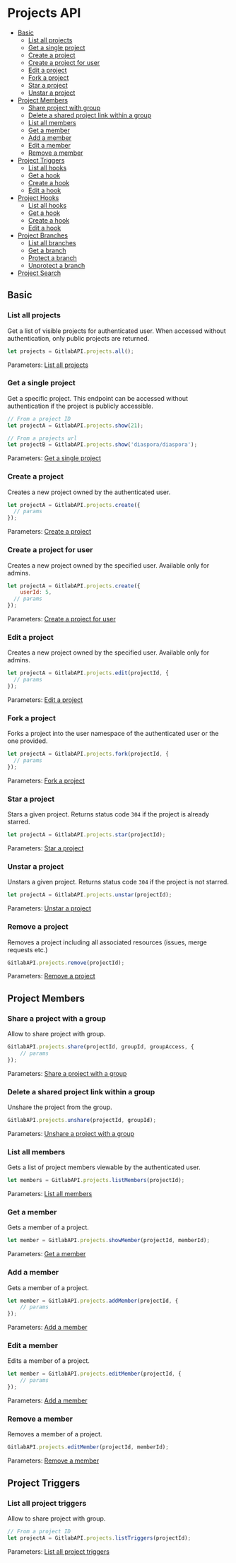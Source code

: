 # Projects API

* [Basic](#basic)
	* [List all projects](#list-all-projects)
	* [Get a single project](#get-a-single-project)
	* [Create a project](#create-a-project)
	* [Create a project for user](#create-a-project-for-user)
	* [Edit a project](#edit-a-project)
	* [Fork a project](#fork-a-project)
	* [Star a project](#star-a-project)
	* [Unstar a project](#unstar-a-project)
* [Project Members](#project-members)
	* [Share project with group](#share-project-with-group)
	* [Delete a shared project link within a group](#delete-a-shared-project-link-within-a-group)
	* [List all members](#list-all-members-of-a-project)
	* [Get a member](#get-a-member-of-a-project)
	* [Add a member](#add-a-member-of-a-project)
	* [Edit a member](#edit-a-member-of-a-project)
	* [Remove a member](#remove-a-member-of-a-project)
* [Project Triggers](#project-hooks)
	* [List all hooks](#list-all-hooks)
	* [Get a hook](#get-a-hook)
	* [Create a hook](#create-a-hook)
	* [Edit a hook](#edit-a-hook)
* [Project Hooks](#project-hooks)
	* [List all hooks](#list-all-hooks)
	* [Get a hook](#get-a-hook)
	* [Create a hook](#create-a-hook)
	* [Edit a hook](#edit-a-hook)
* [Project Branches](#project-members)
	* [List all branches](#list-all-branches)
	* [Get a branch](#get-a-branch)
	* [Protect a branch](#protect-a-branch)
	* [Unprotect a branch](#unprotect-a-branch)
* [Project Search](#project-search)

## Basic

### List all projects

Get a list of visible projects for authenticated user. When accessed without authentication, only public projects are returned.

```javascript
let projects = GitlabAPI.projects.all();
```

Parameters: [List all projects](https://github.com/gitlabhq/gitlabhq/blob/master/doc/api/projects.md#list-projects)


### Get a single project

Get a specific project. This endpoint can be accessed without authentication if
the project is publicly accessible.

```javascript
// From a project ID
let projectA = GitlabAPI.projects.show(21);

// From a projects url
let projectB = GitlabAPI.projects.show('diaspora/diaspora');
```

Parameters: [Get a single project](https://github.com/gitlabhq/gitlabhq/blob/master/doc/api/projects.md#get-single-project)


### Create a project

Creates a new project owned by the authenticated user.

```javascript
let projectA = GitlabAPI.projects.create({
  // params
});
```
Parameters: [Create a project](https://github.com/gitlabhq/gitlabhq/blob/master/doc/api/projects.md#create-project)


### Create a project for user

Creates a new project owned by the specified user. Available only for admins.

```javascript
let projectA = GitlabAPI.projects.create({
	userId: 5,
  // params
});
```
Parameters: [Create a project for user](https://github.com/gitlabhq/gitlabhq/blob/master/doc/api/projects.md#create-project-for-user)


### Edit a project

Creates a new project owned by the specified user. Available only for admins.

```javascript
let projectA = GitlabAPI.projects.edit(projectId, {
  // params
});
```
Parameters: [Edit a project](https://github.com/gitlabhq/gitlabhq/blob/master/doc/api/projects.md#edit-project)


### Fork a project

Forks a project into the user namespace of the authenticated user or the one provided.

```javascript
let projectA = GitlabAPI.projects.fork(projectId, {
  // params
});
```
Parameters: [Fork a project](https://github.com/gitlabhq/gitlabhq/blob/master/doc/api/projects.md#fork-project)


### Star a project

Stars a given project. Returns status code `304` if the project is already starred.

```javascript
let projectA = GitlabAPI.projects.star(projectId);
```
Parameters: [Star a project](https://github.com/gitlabhq/gitlabhq/blob/master/doc/api/projects.md#star-a-project)


### Unstar a project

Unstars a given project. Returns status code `304` if the project is not starred.

```javascript
let projectA = GitlabAPI.projects.unstar(projectId);
```
Parameters: [Unstar a project](https://github.com/gitlabhq/gitlabhq/blob/master/doc/api/projects.md#unstar-a-project)


### Remove a project

Removes a project including all associated resources (issues, merge requests etc.)

```javascript
GitlabAPI.projects.remove(projectId);
```
Parameters: [Remove a project](https://github.com/gitlabhq/gitlabhq/blob/master/doc/api/projects.md#remove-project)


## Project Members

### Share a project with a group

Allow to share project with group.

```javascript
GitlabAPI.projects.share(projectId, groupId, groupAccess, {
	// params
});
```
Parameters: [Share a project with a group](https://github.com/gitlabhq/gitlabhq/blob/master/doc/api/projects.md#share-project-with-group)

### Delete a shared project link within a group

Unshare the project from the group.

```javascript
GitlabAPI.projects.unshare(projectId, groupId);
```
Parameters: [Unshare a project with a group](https://github.com/gitlabhq/gitlabhq/blob/master/doc/api/projects.md#delete-a-shared-project-within-group)

### List all members

Gets a list of project members viewable by the authenticated user.

```javascript
let members = GitlabAPI.projects.listMembers(projectId);
```
Parameters: [List all members](https://github.com/gitlabhq/gitlabhq/blob/master/doc/api/members.md#list-all-members-of-a-group-or-project)

### Get a member

Gets a member of a project.

```javascript
let member = GitlabAPI.projects.showMember(projectId, memberId);
```
Parameters: [Get a member](https://github.com/gitlabhq/gitlabhq/blob/master/doc/api/members.md#get-a-member-of-a-group-or-project)

### Add a member

Gets a member of a project.

```javascript
let member = GitlabAPI.projects.addMember(projectId, {
	// params
});
```
Parameters: [Add a member](https://github.com/gitlabhq/gitlabhq/blob/master/doc/api/members.md#add-a-member-to-a-group-or-project)

### Edit a member

Edits a member of a project.

```javascript
let member = GitlabAPI.projects.editMember(projectId, {
	// params
});
```
Parameters: [Add a member](https://github.com/gitlabhq/gitlabhq/blob/master/doc/api/members.md#add-a-member-to-a-group-or-project)

### Remove a member

Removes a member of a project.

```javascript
GitlabAPI.projects.editMember(projectId, memberId);
```
Parameters: [Remove a member](https://github.com/gitlabhq/gitlabhq/blob/master/doc/api/members.md#remove-a-member-to-a-group-or-project)

## Project Triggers

### List all project triggers

Allow to share project with group.

```javascript
// From a project ID
let projectA = GitlabAPI.projects.listTriggers(projectId);
```
Parameters: [List all project triggers](https://github.com/gitlabhq/gitlabhq/blob/master/doc/api/pipeline_triggers.md#list-project-triggers)


